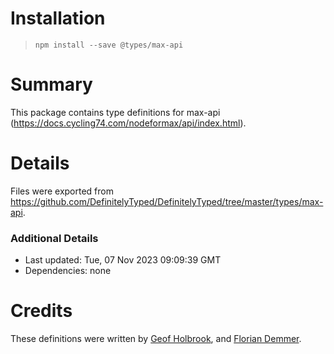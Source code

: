 # Installation
> `npm install --save @types/max-api`

# Summary
This package contains type definitions for max-api (https://docs.cycling74.com/nodeformax/api/index.html).

# Details
Files were exported from https://github.com/DefinitelyTyped/DefinitelyTyped/tree/master/types/max-api.

### Additional Details
 * Last updated: Tue, 07 Nov 2023 09:09:39 GMT
 * Dependencies: none

# Credits
These definitions were written by [Geof Holbrook](https://github.com/geofholbrook), and [Florian Demmer](https://github.com/fde31).
